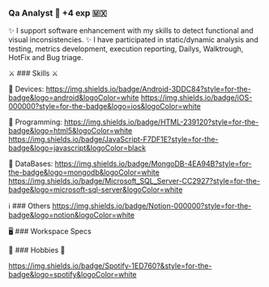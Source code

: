 ### Qa Analyst :mag_right: +4 exp 🇲🇽

✨ I support software enhancement with my skills to detect functional and visual inconsistencies. 
✨ I have participated in static/dynamic analysis and testing, metrics development, execution reporting, Dailys, Walktrough, HotFix and Bug triage.

⚔️ ### Skills ⚔️

📱 Devices: 
https://img.shields.io/badge/Android-3DDC84?style=for-the-badge&logo=android&logoColor=white
https://img.shields.io/badge/iOS-000000?style=for-the-badge&logo=ios&logoColor=white

💁 Programming:
https://img.shields.io/badge/HTML-239120?style=for-the-badge&logo=html5&logoColor=white
https://img.shields.io/badge/JavaScript-F7DF1E?style=for-the-badge&logo=javascript&logoColor=black

📁 DataBases:
https://img.shields.io/badge/MongoDB-4EA94B?style=for-the-badge&logo=mongodb&logoColor=white
https://img.shields.io/badge/Microsoft_SQL_Server-CC2927?style=for-the-badge&logo=microsoft-sql-server&logoColor=white

ℹ️ ### Others
https://img.shields.io/badge/Notion-000000?style=for-the-badge&logo=notion&logoColor=white


🖥️ ### Workspace Specs

🎵 ### Hobbies 💃

https://img.shields.io/badge/Spotify-1ED760?&style=for-the-badge&logo=spotify&logoColor=white
